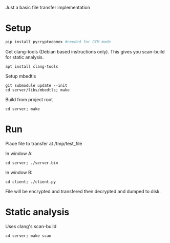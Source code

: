 Just a basic file transfer implementation

# Setup

```python
pip install pycryptodomex #needed for GCM mode
```

Get clang-tools (Debian based instructions only). This gives you scan-build for static analysis.
```shell
apt install clang-tools
```

Setup mbedtls

```shell
git submodule update --init
cd server/libs/mbedtls; make
```

Build from project root

```shell
cd server; make
```

# Run

Place file to transfer at /tmp/test_file

In window A:

```shell
cd server; ./server.bin
```

In window B:

```shell
cd client; ./client.py
```


File will be encrypted and transfered then decrypted and dumped to disk.


# Static analysis

Uses clang's scan-build

```shell
cd server; make scan
```